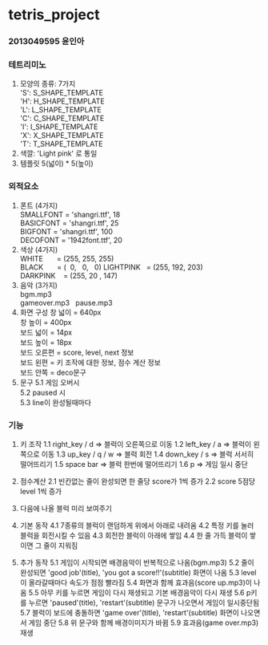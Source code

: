 # tetris_project
### 2013049595 윤인아
### 테트리미노       
1. 모양의 종류: 7가지    
'S': S_SHAPE_TEMPLATE     
'H': H_SHAPE_TEMPLATE      
'L': L_SHAPE_TEMPLATE       
'C': C_SHAPE_TEMPLATE        
'I': I_SHAPE_TEMPLATE      
'X': X_SHAPE_TEMPLATE        
'T': T_SHAPE_TEMPLATE      
2. 색깔: 'Light pink' 로 통일
3. 템플릿 5(넓이) * 5(높이)

### 외적요소
1. 폰트 (4가지)   
SMALLFONT = 'shangri.ttf', 18    
BASICFONT = 'shangri.ttf', 25    
BIGFONT = 'shangri.ttf', 100   
DECOFONT = '1942font.ttf', 20   
2. 색상 (4가지)   
WHITE       = (255, 255, 255)   
BLACK       = (  0,   0,   0)
LIGHTPINK   = (255, 192, 203)   
DARKPINK    = (255, 20 , 147) 
3. 음악 (3가지)  
bgm.mp3   
gameover.mp3   
pause.mp3 
4. 화면 구성
창 넓이 = 640px  
창 높이 = 400px  
보드 넓이 = 14px  
보드 높이 = 18px  
보드 오른편 = score, level, next 정보  
보드 왼편 = 키 조작에 대한 정보, 점수 계산 정보  
보드 안쪽 = deco문구  
5. 문구
5.1 게임 오버시  
5.2 paused 시  
5.3 line이 완성될때마다  

### 기능
1. 키 조작
1.1 right_key / d => 블럭이 오른쪽으로 이동
1.2 left_key / a => 블럭이 왼쪽으로 이동
1.3 up_key / q / w => 블럭 회전 
1.4 down_key / s => 블럭 서서히 떨어뜨리기
1.5 space bar => 블럭 한번에 떨어뜨리기
1.6 p => 게임 일시 중단 

2. 점수계산
2.1 빈칸없는 줄이 완성되면 한 줄당 score가 1씩 증가
2.2 score 5점당 level 1씩 증가

3. 다음에 나올 블럭 미리 보여주기

4. 기본 동작
4.1 7종류의 블럭이 랜덤하게 위에서 아래로 내려옴
4.2 특정 키를 눌러 블럭을 회전시킬 수 있음
4.3 회전한 블럭이 아래에 쌓임
4.4 한 줄 가득 블럭이 쌓이면 그 줄이 지워짐

5. 추가 동작 
5.1 게임이 시작되면 배경음악이 반복적으로 나옴(bgm.mp3)
5.2 줄이 완성되면 'good job'(title), 'you got a score!!'(subtitle) 화면이 나옴
5.3 level이 올라갈때마다 속도가 점점 빨라짐 
5.4 화면과 함께 효과음(score up.mp3)이 나옴
5.5 아무 키를 누르면 게임이 다시 재생되고 기본 배경음악이 다시 재생
5.6 p키를 누르면 'paused'(title), 'restart'(subtitle) 문구가 나오면서 게임이 일시중단됨
5.7 블럭이 보드에 충돌하면 'game over'(title), 'restart'(subtitle) 화면이 나오면서 게임 중단
5.8 위 문구와 함께 배경이미지가 바뀜
5.9 효과음(game over.mp3) 재생 
